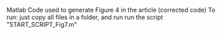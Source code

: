 Matlab Code used to generate Figure 4 in the article (corrected code)
To run: just copy all files in a folder, and run run the script "START_SCRIPT_Fig7.m"
